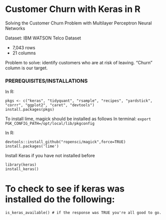 # Customer Churn with Keras in R
Solving the Customer Churn Problem with Multilayer Perceptron Neural Networks

Dataset: IBM WATSON Telco Dataset
* 7,043 rows
* 21 columns

Problem to solve: identify customers who are at risk of leaving. “Churn” column is our target.

### PREREQUISITES/INSTALLATIONS
In R:

```{r}
pkgs <- c("keras", "tidyquant", "rsample", "recipes", "yardstick", "corrr", "ggplot2", "caret", "devtools")
install.packages(pkgs)
```

To install lime, magick should be installed as follows
In terminal: ```export PGK_CONFIG_PATH=/opt/local/lib/pkgconfig```

In R:

```{}
devtools::install_github("ropensci/magick",force=TRUE)
install.packages('lime')
```

Install Keras if you have not installed before

```{r}
library(keras)
install_keras()
```

# To check to see if keras was installed do the following:

```{r}
is_keras_available() # if the response was TRUE you're all good to go.
```


